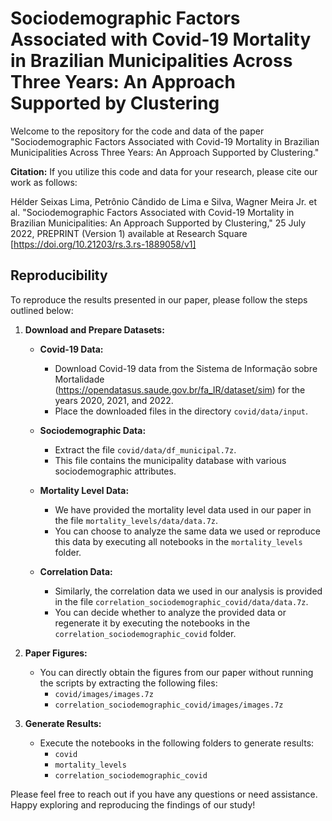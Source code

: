 # Sociodemographic Factors Associated with Covid-19 Mortality in Brazilian Municipalities Across Three Years: An Approach Supported by Clustering

Welcome to the repository for the code and data of the paper "Sociodemographic Factors Associated with Covid-19 Mortality in Brazilian Municipalities Across Three Years: An Approach Supported by Clustering."

**Citation:**
If you utilize this code and data for your research, please cite our work as follows:

Hélder Seixas Lima, Petrônio Cândido de Lima e Silva, Wagner Meira Jr. et al. "Sociodemographic Factors Associated with Covid-19 Mortality in Brazilian Municipalities: An Approach Supported by Clustering," 25 July 2022, PREPRINT (Version 1) available at Research Square [https://doi.org/10.21203/rs.3.rs-1889058/v1]

## Reproducibility

To reproduce the results presented in our paper, please follow the steps outlined below:

1. **Download and Prepare Datasets:**

   - **Covid-19 Data:**
     - Download Covid-19 data from the Sistema de Informação sobre Mortalidade (https://opendatasus.saude.gov.br/fa_IR/dataset/sim) for the years 2020, 2021, and 2022.
     - Place the downloaded files in the directory `covid/data/input`.

   - **Sociodemographic Data:**
     - Extract the file `covid/data/df_municipal.7z`.
     - This file contains the municipality database with various sociodemographic attributes.

   - **Mortality Level Data:**
     - We have provided the mortality level data used in our paper in the file `mortality_levels/data/data.7z`.
     - You can choose to analyze the same data we used or reproduce this data by executing all notebooks in the `mortality_levels` folder.

   - **Correlation Data:**
     - Similarly, the correlation data we used in our analysis is provided in the file `correlation_sociodemographic_covid/data/data.7z`.
     - You can decide whether to analyze the provided data or regenerate it by executing the notebooks in the `correlation_sociodemographic_covid` folder.

2. **Paper Figures:**

   - You can directly obtain the figures from our paper without running the scripts by extracting the following files:
     - `covid/images/images.7z`
     - `correlation_sociodemographic_covid/images/images.7z`

3. **Generate Results:**

   - Execute the notebooks in the following folders to generate results:
     - `covid`
     - `mortality_levels`
     - `correlation_sociodemographic_covid`

Please feel free to reach out if you have any questions or need assistance. Happy exploring and reproducing the findings of our study!